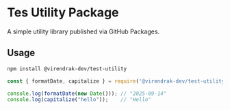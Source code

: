 # Tes Utility Package

A simple utility library published via GitHub Packages.

## Usage

```bash
npm install @virendrak-dev/test-utility
```

```js
const { formatDate, capitalize } = require('@virendrak-dev/test-utility');

console.log(formatDate(new Date())); // "2025-09-14"
console.log(capitalize("hello"));    // "Hello"
```
